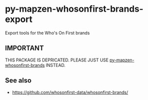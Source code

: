 # py-mapzen-whosonfirst-brands-export

Export tools for the Who's On First brands

## IMPORTANT

THIS PACKAGE IS DEPRICATED. PLEASE JUST USE [py-mapzen-whosonfirst-brands](https://github.com/whosonfirst-data/whosonfirst-brands) INSTEAD.

## See also

* https://github.com/whosonfirst-data/whosonfirst-brands/
